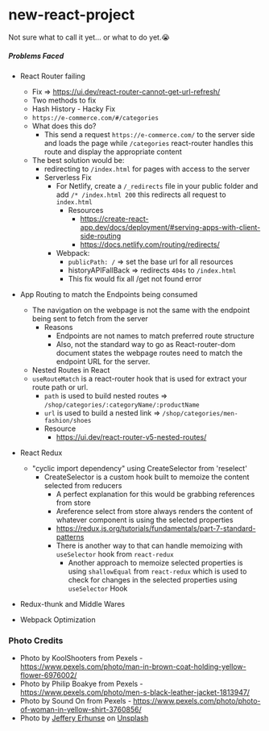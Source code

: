 # new-react-project
Not sure what to call it yet... or what to do yet.😭


##### Problems Faced
- React Router failing 
  - Fix => https://ui.dev/react-router-cannot-get-url-refresh/
  - Two methods to fix 
  - Hash History - Hacky Fix
  - ```https://e-commerce.com/#/categories```
  - What does this do?
    - This send a request ```https://e-commerce.com/``` to the server side and loads the page while ```/categories``` react-router handles this route and display the appropriate content
  - The best solution would be:
    -  redirecting to ```/index.html``` for pages with access to the server
    - Serverless Fix
      - For Netlify, create a ```/_redirects``` file in your public folder and add ```/* /index.html 200``` this redirects all request to ```index.html```
        - Resources
          - https://create-react-app.dev/docs/deployment/#serving-apps-with-client-side-routing
          - https://docs.netlify.com/routing/redirects/
      - Webpack:
        - ```publicPath: /``` => set the base url for all resources 
        - historyAPIFallBack => redirects ```404s``` to ```/index.html```
        - This fix would fix all /get <Content> not found error

- App Routing to match the Endpoints being consumed
  - The navigation on the webpage is not the same with the endpoint being sent to fetch from the server
    - Reasons
      - Endpoints are not names to match preferred route structure
      - Also, not the standard way to go as React-router-dom document states the webpage routes need to match the endpoint URL for the server.
  - Nested Routes in React
  - ```useRouteMatch``` is a react-router hook that is used for extract your route path or url.
    - ```path``` is used to build nested routes => ```/shop/categories/:categoryName/:productName```
    - ```url``` is used to build a nested link => ```/shop/categories/men-fashion/shoes```
    - Resource 
      - https://ui.dev/react-router-v5-nested-routes/

- React Redux
  - "cyclic import dependency" using CreateSelector from 'reselect'
    - CreateSelector is a custom hook built to memoize the content selected from reducers
      - A perfect explanation for this would be grabbing references from store
      - Areference select from store always renders the content of whatever component is using the selected properties
      - https://redux.js.org/tutorials/fundamentals/part-7-standard-patterns
      - There is another way to that can handle memoizing with ```useSelector``` hook from ```react-redux```
        -  Another approach to memoize selected properties is using ```shallowEqual``` from ```react-redux``` which is used to check for changes in the selected properties using ```useSelector``` Hook 
- Redux-thunk and Middle Wares



- Webpack Optimization





### Photo Credits
- Photo by KoolShooters from Pexels - https://www.pexels.com/photo/man-in-brown-coat-holding-yellow-flower-6976002/
- Photo by Philip Boakye from Pexels - https://www.pexels.com/photo/men-s-black-leather-jacket-1813947/
- Photo by Sound On from Pexels - https://www.pexels.com/photo/photo-of-woman-in-yellow-shirt-3760856/
- Photo by <a href="https://unsplash.com/@j_erhunse?utm_source=unsplash&utm_medium=referral&utm_content=creditCopyText">Jeffery Erhunse</a> on <a href="https://unsplash.com/s/photos/black-girl?utm_source=unsplash&utm_medium=referral&utm_content=creditCopyText">Unsplash</a>
  